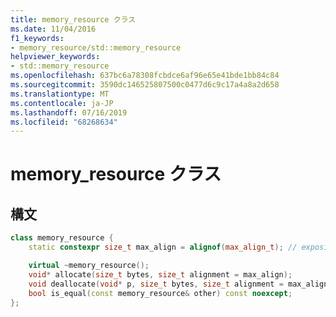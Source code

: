```yaml
---
title: memory_resource クラス
ms.date: 11/04/2016
f1_keywords:
- memory_resource/std::memory_resource
helpviewer_keywords:
- std::memory_resource
ms.openlocfilehash: 637bc6a78308fcbdce6af96e65e41bde1bb84c84
ms.sourcegitcommit: 3590dc146525807500c0477d6c9c17a4a8a2d658
ms.translationtype: MT
ms.contentlocale: ja-JP
ms.lasthandoff: 07/16/2019
ms.locfileid: "68268634"
---
```

# <a name="memoryresource-class"></a>memory_resource クラス

## <a name="syntax"></a>構文

```cpp
class memory_resource {
    static constexpr size_t max_align = alignof(max_align_t); // exposition only

    virtual ~memory_resource();
    void* allocate(size_t bytes, size_t alignment = max_align);
    void deallocate(void* p, size_t bytes, size_t alignment = max_align);
    bool is_equal(const memory_resource& other) const noexcept;
};
```
